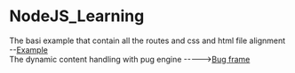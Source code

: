 # NodeJS_Learning

The basi example that contain all the routes and css and html file alignment --[Example](https://github.com/pavi-ninjaac/NodeJS_Learning/tree/main/express_app) <br/>
The dynamic content handling with pug engine ----->[Bug frame]()
